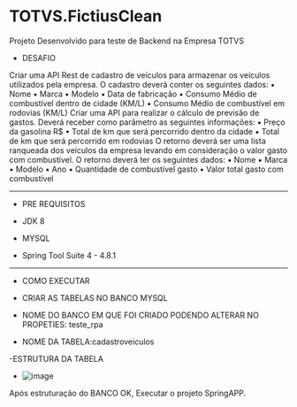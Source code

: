 # TOTVS.FictiusClean
Projeto Desenvolvido para teste de Backend na Empresa TOTVS

- DESAFIO

Criar uma API Rest de cadastro de veículos para armazenar os veículos utilizados pela
empresa. O cadastro deverá conter os seguintes dados:
▪ Nome
▪ Marca
▪ Modelo
▪ Data de fabricação
▪ Consumo Médio de combustível dentro de cidade (KM/L)
▪ Consumo Médio de combustível em rodovias (KM/L)
Criar uma API para realizar o cálculo de previsão de gastos.
Deverá receber como parâmetro as seguintes informações:
▪ Preço da gasolina R$
▪ Total de km que será percorrido dentro da cidade
▪ Total de km que será percorrido em rodovias
O retorno deverá ser uma lista ranqueada dos veículos da empresa levando em
consideração o valor gasto com combustível.
O retorno deverá ter os seguintes dados:
▪ Nome
▪ Marca
▪ Modelo
▪ Ano
▪ Quantidade de combustível gasto
▪ Valor total gasto com combustível


-----------------------------------------------------------------------


- PRE REQUISITOS 

- JDK 8
- MYSQL
- Spring Tool Suite 4 -  4.8.1

--------------------------------------------------------------------------

- COMO EXECUTAR

- CRIAR AS TABELAS NO BANCO MYSQL 


- NOME DO BANCO EM QUE FOI CRIADO PODENDO ALTERAR NO PROPETIES: teste_rpa


- NOME DA TABELA:cadastroveiculos


-ESTRUTURA DA TABELA
- ![image](https://user-images.githubusercontent.com/51979696/171484529-c0b911b7-194e-499e-8fe1-b639db910657.png)




Após estruturação do BANCO OK, Executar o projeto SpringAPP.



